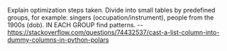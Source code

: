 Explain optimization steps taken.
Divide into small tables by predefined groups, for example: singers (occupation/instrument), people from the 1900s (dob). IN EACH GROUP find patterns. -- https://stackoverflow.com/questions/74432537/cast-a-list-column-into-dummy-columns-in-python-polars